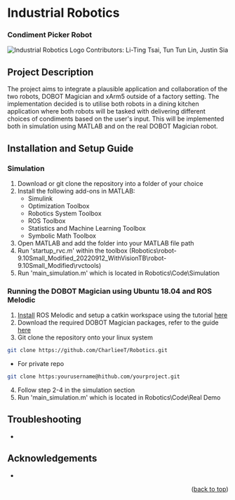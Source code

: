 <a name="readme-top"></a>
# Industrial Robotics
### **Condiment Picker Robot**
![Industrial Robotics Logo](https://user-images.githubusercontent.com/114462972/196307132-19465e11-1b34-4f45-9e88-00a31518239f.png)
Contributors: Li-Ting Tsai, Tun Tun Lin, Justin Sia

## Project Description
The project aims to integrate a plausible application and collaboration of the two robots, DOBOT Magician and xArm5 outside of a factory setting. The implementation decided is to utilise both robots in a dining kitchen application where both robots will be tasked with delivering different choices of condiments based on the user's input. This will be implemented both in simulation using MATLAB and on the real DOBOT Magician robot.

## Installation and Setup Guide
### Simulation
1. Download or git clone the repository into a folder of your choice
2. Install the following add-ons in MATLAB:
    - Simulink
    - Optimization Toolbox
    - Robotics System Toolbox
    - ROS Toolbox
    - Statistics and Machine Learning Toolbox
    - Symbolic Math Toolbox
3. Open MATLAB and add the folder into your MATLAB file path
4. Run 'startup_rvc.m' within the toolbox (Robotics\robot-9.10Small_Modified_20220912_WithVisionTB\robot-9.10Small_Modified\rvctools)
5. Run 'main_simulation.m' which is located in Robotics\Code\Simulation

### Running the DOBOT Magician using Ubuntu 18.04 and ROS Melodic
1. [Install](http://wiki.ros.org/melodic/Installation/Ubuntu) ROS Melodic and setup a catkin workspace using the tutorial [here](http://wiki.ros.org/catkin/Tutorials/create_a_workspace)
2. Download the required DOBOT Magician packages, refer to the guide [here](https://github.com/gapaul/dobot_magician_driver/wiki/Instructions-For-Native-Linux)
3. Git clone the repository onto your linux system
```sh
git clone https://github.com/CharlieeT/Robotics.git
```
* For private repo
```sh
git clone https:yourusername@hithub.com/yourproject.git
```
4. Follow step 2-4 in the simulation section
5. Run 'main_simulation.m' which is located in Robotics\Code\Real Demo

## Troubleshooting
-
## Acknowledgements
-

<p align="right">(<a href="#readme-top">back to top</a>)</p>
